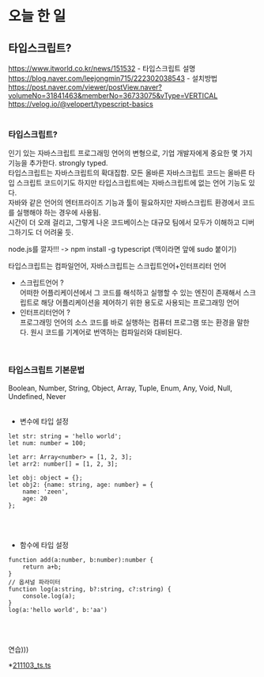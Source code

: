 # 오늘 한 일

## 타입스크립트? <br/>
https://www.itworld.co.kr/news/151532 - 타입스크립트 설명
https://blog.naver.com/leejongmin715/222302038543 - 설치방법
https://post.naver.com/viewer/postView.naver?volumeNo=31841463&memberNo=36733075&vType=VERTICAL
https://velog.io/@velopert/typescript-basics
<br/><br/>

### 타입스크립트?
인기 있는 자바스크립트 프로그래밍 언어의 변형으로, 기업 개발자에게 중요한 몇 가지 기능을 추가한다. strongly typed. <br/>
타입스크립트는 자바스크립트의 확대집합. 모든 올바른 자바스크립트 코드는 올바른 타입 스크립트 코드이기도 하지만 타입스크립트에는 자바스크립트에 없는 언어 기능도 있다. <br/>
자바와 같은 언어의 엔터프라이즈 기능과 툴이 필요하지만 자바스크립트 환경에서 코드를 실행해야 하는 경우에 사용됨. <br/>
시간이 더 오래 걸리고, 그렇게 나온 코드베이스는 대규모 팀에서 모두가 이해하고 디버그하기도 더 어려울 듯.<br/>

node.js를 깔자!!! -> npm install -g typescript (맥이라면 앞에 sudo 붙이기)


타입스크립트는 컴파일언어, 자바스크립트는 스크립트언어+인터프리터 언어

* 스크립트언어 ? <br/>
어떠한 어플리케이션에서 그 코드를 해석하고 실행할 수 있는 엔진이 존재해서 스크립트로 해당 어플리케이션을 제어하기 위한 용도로 사용되는 프로그래밍 언어
* 인터프리터언어 ?<br/>
프로그래밍 언어의 소스 코드를 바로 실행하는 컴퓨터 프로그램 또는 환경을 말한다. 원시 코드를 기계어로 번역하는 컴파일러와 대비된다.


<br/>


### 타입스크립트 기본문법
Boolean, Number, String, Object, Array, Tuple, Enum, Any, Void, Null, Undefined, Never<br/><br/>

* 변수에 타입 설정
```
let str: string = 'hello world';
let num: number = 100;

let arr: Array<number> = [1, 2, 3];
let arr2: number[] = [1, 2, 3];

let obj: object = {};
let obj2: {name: string, age: number} = {
    name: 'zeen',
    age: 20
};
```
<br/><br/>
* 함수에 타입 설정
```
function add(a:number, b:number):number {
    return a+b;
}
// 옵셔널 파라미터
function log(a:string, b?:string, c?:string) {
    console.log(a);
}
log(a:'hello world', b:'aa')
```

<br/><br/>

연습)))<br/>

*[211103_ts.ts](연습하기)